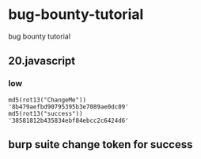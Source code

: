 # bug-bounty-tutorial
bug bounty tutorial

## 20.javascript

### low
```
md5(rot13("ChangeMe"))
'8b479aefbd90795395b3e7089ae0dc09'
md5(rot13("success"))
'38581812b435834ebf84ebcc2c6424d6'
```

## burp suite change token for success
